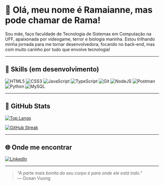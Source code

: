 # 🦈 Olá, meu nome é Ramaianne, mas pode chamar de Rama! 

Sou mãe, faço faculdade de Tecnologia de Sistemas em Computação na UFF, apaixonada por videogame, terror e biologia marinha. Estou trilhando minha jornada para me tornar desenvolvedora, focando no back-end, mas com muito carinho por tudo que envolve tecnologia!

---

## 🐙 Skills (em desenvolvimento)

![HTML5](https://img.shields.io/badge/HTML5-E34F26?style=for-the-badge&logo=html5&logoColor=white)
![CSS3](https://img.shields.io/badge/CSS3-1572B6?style=for-the-badge&logo=css3&logoColor=white)
![JavaScript](https://img.shields.io/badge/JavaScript-F7DF1E?style=for-the-badge&logo=javascript&logoColor=black)
![TypeScript](https://img.shields.io/badge/TypeScript-007ACC?style=for-the-badge&logo=typescript&logoColor=white)
![Git](https://img.shields.io/badge/GIT-E44C30?style=for-the-badge&logo=git&logoColor=white)
![NodeJS](https://img.shields.io/badge/node.js-6DA55F?style=for-the-badge&logo=node.js&logoColor=white)
![Postman](https://img.shields.io/badge/Postman-FF6C37.svg?style=for-the-badge&logo=Postman&logoColor=white)
![Python](https://img.shields.io/badge/python-3670A0?style=for-the-badge&logo=python&logoColor=ffdd54)
![MySQL](https://img.shields.io/badge/MySQL-00000F?style=for-the-badge&logo=mysql&logoColor=white)

---

## 🐋 GitHub Stats

[![Top Langs](https://github-readme-stats.vercel.app/api/top-langs/?username=ramafofa&layout=compact&theme=tokyonight)](https://github.com/anuraghazra/github-readme-stats)

[![GitHub Streak](https://streak-stats.demolab.com/?user=ramafofa&theme=tokyonight)](https://git.io/streak-stats)

---

## 🌐 Onde me encontrar

[![LinkedIn](https://img.shields.io/badge/-LinkedIn-0077B5?style=flat&logo=linkedin&logoColor=white)](https://www.linkedin.com/in/ramafofa)

---

> *“A parte mais bonita do seu corpo é para onde ele está indo.”*  
> — Ocean Vuong
